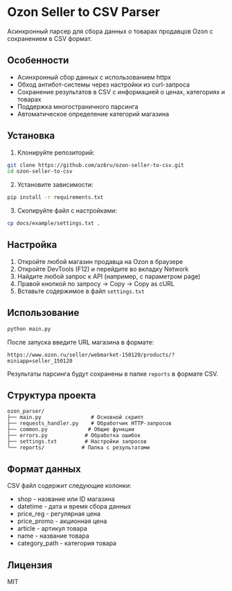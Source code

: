 # Ozon Seller to CSV Parser

Асинхронный парсер для сбора данных о товарах продавцов Ozon с сохранением в CSV формат.

## Особенности

- Асинхронный сбор данных с использованием httpx
- Обход антибот-системы через настройки из curl-запроса
- Сохранение результатов в CSV с информацией о ценах, категориях и товарах
- Поддержка многостраничного парсинга
- Автоматическое определение категорий магазина

## Установка

1. Клонируйте репозиторий:
```bash
git clone https://github.com/az6ru/ozon-seller-to-csv.git
cd ozon-seller-to-csv
```

2. Установите зависимости:
```bash
pip install -r requirements.txt
```

3. Скопируйте файл с настройками:
```bash
cp docs/example/settings.txt .
```

## Настройка

1. Откройте любой магазин продавца на Ozon в браузере
2. Откройте DevTools (F12) и перейдите во вкладку Network
3. Найдите любой запрос к API (например, с параметром page)
4. Правой кнопкой по запросу -> Copy -> Copy as cURL
5. Вставьте содержимое в файл `settings.txt`

## Использование

```bash
python main.py
```

После запуска введите URL магазина в формате:
```
https://www.ozon.ru/seller/webmarket-150120/products/?miniapp=seller_150120
```

Результаты парсинга будут сохранены в папке `reports` в формате CSV.

## Структура проекта

```
ozon_parser/
├── main.py                # Основной скрипт
├── requests_handler.py    # Обработчик HTTP-запросов
├── common.py             # Общие функции
├── errors.py            # Обработка ошибок
├── settings.txt         # Настройки запросов
└── reports/            # Папка с результатами
```

## Формат данных

CSV файл содержит следующие колонки:
- shop - название или ID магазина
- datetime - дата и время сбора данных
- price_reg - регулярная цена
- price_promo - акционная цена
- article - артикул товара
- name - название товара
- category_path - категория товара

## Лицензия

MIT